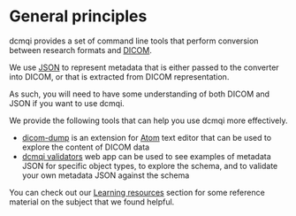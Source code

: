 # General principles

dcmqi provides a set of command line tools that perform conversion between research formats and [DICOM](http://dicom.nema.org/medical/dicom/current/output/chtml/part01/chapter_1.html#sect_1.1).

We use [JSON](http://www.json.org/) to represent metadata that is either passed to the converter into DICOM, or that is extracted from DICOM representation.

As such, you will need to have some understanding of both DICOM and JSON if you want to use dcmqi.

We provide the following tools that can help you use dcmqi more effectively.

* [dicom-dump](https://atom.io/packages/dicom-dump) is an extension for [Atom](http://atom.io) text editor that can be used to explore the content of DICOM data
* [dcmqi validators](http://qiicr.org/dcmqi/#/validators) web app can be used to see examples of metadata JSON for specific object types, to explore the schema, and to validate your own metadata JSON against the schema

You can check out our [Learning resources](resources.md) section for some reference material on the subject that we found helpful.